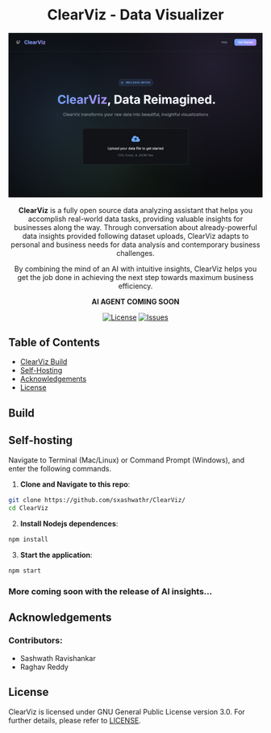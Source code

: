 <div align="center">

# ClearViz - Data Visualizer

![banner Screenshot](frontend/banner.png)

**ClearViz** is a fully open source data analyzing assistant that helps you accomplish real-world data tasks, providing valuable insights for businesses along the way. Through conversation about already-powerful data insights provided following dataset uploads, ClearViz adapts to personal and business needs for data analysis and contemporary business challenges. 

By combining the mind of an AI with intuitive insights, ClearViz helps you get the job done in achieving the next step towards maximum business efficiency. 

**AI AGENT COMING SOON**

[![License](https://img.shields.io/badge/License-GPL--3.0-blue)](./license)
[![Issues](https://img.shields.io/github/issues/sxashwathr/ClearViz)](https://github.com/sxashwathr/ClearViz/labels/bug)

</div>

## Table of Contents

- [ClearViz Build](#build)
- [Self-Hosting](#self-hosting)
- [Acknowledgements](#acknowledgements)
- [License](#license)

## Build

## Self-hosting

Navigate to Terminal (Mac/Linux) or Command Prompt (Windows), and enter the following commands.

1. **Clone and Navigate to this repo**:
```bash
git clone https://github.com/sxashwathr/ClearViz/
cd ClearViz
```
2. **Install Nodejs dependences**:
```bash
npm install
```
3. **Start the application**:
```bash
npm start

```

### More coming soon with the release of AI insights...

## Acknowledgements

### Contributors:
- Sashwath Ravishankar
- Raghav Reddy

## License

ClearViz is licensed under GNU General Public License version 3.0. For further details, please refer to [LICENSE](./LICENSE). 
